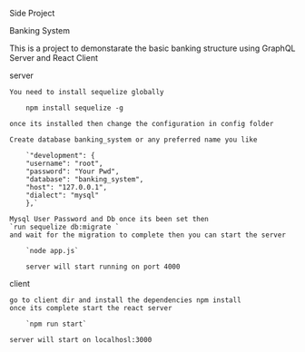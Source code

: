 Side Project

Banking System

This is a project to demonstarate the basic banking structure using GraphQL Server and React Client

server
	
	You need to install sequelize globally

		npm install sequelize -g

	once its installed then change the configuration in config folder

	Create database banking_system or any preferred name you like

		`"development": {
	    "username": "root",
	    "password": "Your Pwd",
	    "database": "banking_system",
	    "host": "127.0.0.1",
	    "dialect": "mysql"
	  	},`

	Mysql User Password and Db once its been set then 
	`run sequelize db:migrate `
	and wait for the migration to complete then you can start the server

		`node app.js`

		server will start running on port 4000

client
	
	go to client dir and install the dependencies npm install
	once its complete start the react server 

		`npm run start`

	server will start on localhosl:3000
	
